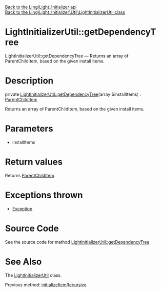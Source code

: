 [Back to the Ling/Light_Initializer api](https://github.com/lingtalfi/Light_Initializer/blob/master/doc/api/Ling/Light_Initializer.md)<br>
[Back to the Ling\Light_Initializer\Util\LightInitializerUtil class](https://github.com/lingtalfi/Light_Initializer/blob/master/doc/api/Ling/Light_Initializer/Util/LightInitializerUtil.md)


LightInitializerUtil::getDependencyTree
================



LightInitializerUtil::getDependencyTree — Returns an array of ParentChildItem, based on the given install items.




Description
================


private [LightInitializerUtil::getDependencyTree](https://github.com/lingtalfi/Light_Initializer/blob/master/doc/api/Ling/Light_Initializer/Util/LightInitializerUtil/getDependencyTree.md)(array $installItems) : [ParentChildItem](https://github.com/lingtalfi/ParentChild/blob/master/doc/api/Ling/ParentChild/ParentChildItem.md)




Returns an array of ParentChildItem, based on the given install items.




Parameters
================


- installItems

    


Return values
================

Returns [ParentChildItem](https://github.com/lingtalfi/ParentChild/blob/master/doc/api/Ling/ParentChild/ParentChildItem.md).


Exceptions thrown
================

- [Exception](http://php.net/manual/en/class.exception.php).&nbsp;







Source Code
===========
See the source code for method [LightInitializerUtil::getDependencyTree](https://github.com/lingtalfi/Light_Initializer/blob/master/Util/LightInitializerUtil.php#L217-L243)


See Also
================

The [LightInitializerUtil](https://github.com/lingtalfi/Light_Initializer/blob/master/doc/api/Ling/Light_Initializer/Util/LightInitializerUtil.md) class.

Previous method: [initializeItemRecursive](https://github.com/lingtalfi/Light_Initializer/blob/master/doc/api/Ling/Light_Initializer/Util/LightInitializerUtil/initializeItemRecursive.md)<br>

